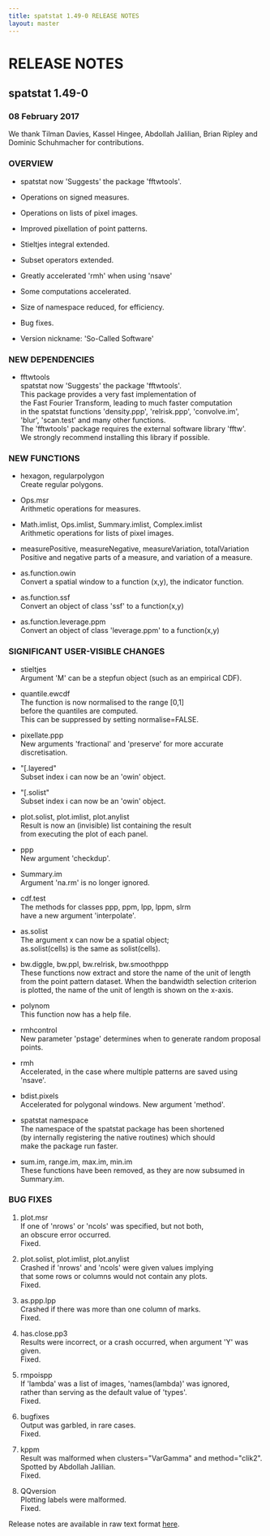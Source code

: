 ```yaml
---
title: spatstat 1.49-0 RELEASE NOTES
layout: master
---
```


# RELEASE NOTES

## spatstat 1.49-0

### 08 February 2017

   We thank Tilman Davies, Kassel Hingee, Abdollah Jalilian,
   Brian Ripley and Dominic Schuhmacher for contributions.

### OVERVIEW

 * spatstat now 'Suggests' the package 'fftwtools'.

 * Operations on signed measures.

 * Operations on lists of pixel images.

 * Improved pixellation of point patterns.

 * Stieltjes integral extended.

 * Subset operators extended.

 * Greatly accelerated 'rmh' when using 'nsave'

 * Some computations accelerated.

 * Size of namespace reduced, for efficiency.

 * Bug fixes.

 * Version nickname: 'So-Called Software'

### NEW DEPENDENCIES

 * fftwtools  
    spatstat now 'Suggests' the package 'fftwtools'.  
    This package provides a very fast implementation of   
    the Fast Fourier Transform, leading to much faster computation  
    in the spatstat functions 'density.ppp', 'relrisk.ppp', 'convolve.im',  
    'blur', 'scan.test' and many other functions.  
    The 'fftwtools' package requires the external software library 'fftw'.  
    We strongly recommend installing this library if possible.

### NEW FUNCTIONS

 * hexagon, regularpolygon  
    Create regular polygons.

 * Ops.msr  
    Arithmetic operations for measures.

 * Math.imlist, Ops.imlist, Summary.imlist, Complex.imlist  
    Arithmetic operations for lists of pixel images.

 * measurePositive, measureNegative, measureVariation, totalVariation  
    Positive and negative parts of a measure, and variation of a measure.

 * as.function.owin  
    Convert a spatial window to a function (x,y), the indicator function.

 * as.function.ssf  
    Convert an object of class 'ssf' to a function(x,y)

 * as.function.leverage.ppm  
    Convert an object of class 'leverage.ppm' to a function(x,y)

### SIGNIFICANT USER-VISIBLE CHANGES

 * stieltjes  
    Argument 'M' can be a stepfun object (such as an empirical CDF).

 * quantile.ewcdf  
    The function is now normalised to the range [0,1]  
    before the quantiles are computed.   
    This can be suppressed by setting normalise=FALSE.

 * pixellate.ppp  
    New arguments 'fractional' and 'preserve' for more accurate discretisation.

 * "[.layered"  
    Subset index i can now be an 'owin' object.

 * "[.solist"  
    Subset index i can now be an 'owin' object.

 * plot.solist, plot.imlist, plot.anylist  
    Result is now an (invisible) list containing the result  
    from executing the plot of each panel.

 * ppp  
    New argument 'checkdup'.

 * Summary.im  
    Argument 'na.rm' is no longer ignored.

 * cdf.test   
    The methods for classes ppp, ppm, lpp, lppm, slrm  
    have a new argument 'interpolate'.

 * as.solist  
    The argument x can now be a spatial object;  
    as.solist(cells) is the same as solist(cells).

 * bw.diggle, bw.ppl, bw.relrisk, bw.smoothppp  
    These functions now extract and store the name of the unit of length  
    from the point pattern dataset. When the bandwidth selection criterion  
    is plotted, the name of the unit of length is shown on the x-axis.

 * polynom  
    This function now has a help file.

 * rmhcontrol  
    New parameter 'pstage' determines when to generate random proposal points.

 * rmh  
    Accelerated, in the case where multiple patterns are saved using 'nsave'.

 * bdist.pixels  
    Accelerated for polygonal windows. New argument 'method'.

 * spatstat namespace  
    The namespace of the spatstat package has been shortened  
    (by internally registering the native routines) which should  
    make the package run faster.

 * sum.im, range.im, max.im, min.im  
    These functions have been removed, as they are now subsumed in Summary.im.

### BUG FIXES

1. plot.msr  
     If one of 'nrows' or 'ncols' was specified, but not both,  
     an obscure error occurred.  
     Fixed.

2. plot.solist, plot.imlist, plot.anylist  
     Crashed if 'nrows' and 'ncols' were given values implying  
     that some rows or columns would not contain any plots.  
     Fixed.

3. as.ppp.lpp  
     Crashed if there was more than one column of marks.  
     Fixed.

4. has.close.pp3  
     Results were incorrect, or a crash occurred, when argument 'Y' was given.  
     Fixed.

5. rmpoispp  
     If 'lambda' was a list of images, 'names(lambda)' was ignored,  
     rather than serving as the default value of 'types'.  
     Fixed.

6. bugfixes  
     Output was garbled, in rare cases.  
     Fixed.

7. kppm  
     Result was malformed when clusters="VarGamma" and method="clik2".  
     Spotted by Abdollah Jalilian.  
     Fixed.

8. QQversion  
     Plotting labels were malformed.  
     Fixed.

Release notes are available in raw text format [here](spatstat-1.49-0.txt).
